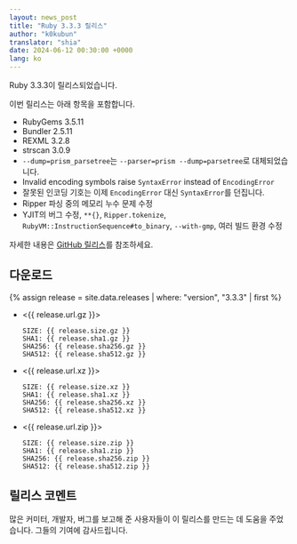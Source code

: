 ```yaml
---
layout: news_post
title: "Ruby 3.3.3 릴리스"
author: "k0kubun"
translator: "shia"
date: 2024-06-12 00:30:00 +0000
lang: ko
---
```


Ruby 3.3.3이 릴리스되었습니다.

이번 릴리스는 아래 항목을 포함합니다.

* RubyGems 3.5.11
* Bundler 2.5.11
* REXML 3.2.8
* strscan 3.0.9
* `--dump=prism_parsetree`는 `--parser=prism --dump=parsetree`로 대체되었습니다.
* Invalid encoding symbols raise `SyntaxError` instead of `EncodingError`
* 잘못된 인코딩 기호는 이제 `EncodingError` 대신 `SyntaxError`를 던집니다.
* Ripper 파싱 중의 메모리 누수 문제 수정
* YJIT의 버그 수정, `**{}`, `Ripper.tokenize`, `RubyVM::InstructionSequence#to_binary`, `--with-gmp`, 여러 빌드 환경 수정

자세한 내용은 [GitHub 릴리스](https://github.com/ruby/ruby/releases/tag/v3_3_3)를 참조하세요.

## 다운로드

{% assign release = site.data.releases | where: "version", "3.3.3" | first %}

* <{{ release.url.gz }}>

      SIZE: {{ release.size.gz }}
      SHA1: {{ release.sha1.gz }}
      SHA256: {{ release.sha256.gz }}
      SHA512: {{ release.sha512.gz }}

* <{{ release.url.xz }}>

      SIZE: {{ release.size.xz }}
      SHA1: {{ release.sha1.xz }}
      SHA256: {{ release.sha256.xz }}
      SHA512: {{ release.sha512.xz }}

* <{{ release.url.zip }}>

      SIZE: {{ release.size.zip }}
      SHA1: {{ release.sha1.zip }}
      SHA256: {{ release.sha256.zip }}
      SHA512: {{ release.sha512.zip }}

## 릴리스 코멘트

많은 커미터, 개발자, 버그를 보고해 준 사용자들이 이 릴리스를 만드는 데 도움을 주었습니다.
그들의 기여에 감사드립니다.
